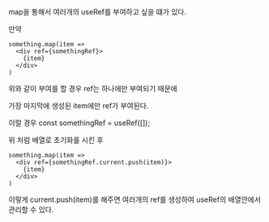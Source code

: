 map을 통해서 여러개의 useRef를 부여하고 싶을 떄가 있다.

만약

```
something.map(item =>
  <div ref={somethingRef}>
    {item}
  </div>
)
```

위와 같이 부여를 할 경우 ref는 하나에만 부여되기 때문에

가장 마지막에 생성된 item에만 ref가 부여된다.

이럴 경우 const somethingRef = useRef([]);

위 처럼 배열로 초기화를 시킨 후
```
something.map(item =>
  <div ref={somethingRef.current.push(item)}>
    {item}
  </div>
)
```
이렇게 current.push(item)를 해주면 여러개의 ref를 생성하여 useRef의 배열안에서 관리할 수 있다.
